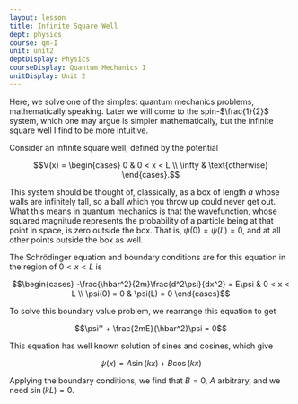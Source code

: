 ```yaml
---
layout: lesson
title: Infinite Square Well
dept: physics
course: qm-I
unit: unit2
deptDisplay: Physics
courseDisplay: Quantum Mechanics I
unitDisplay: Unit 2
---
```


Here, we solve one of the simplest quantum mechanics problems, mathematically speaking. Later we will come to the spin-$\frac{1}{2}$ system, which one may argue is simpler mathematically, but the infinite square well I find to be more intuitive. 

Consider an infinite square well, defined by the potential 

$$V(x) = \begin{cases}
0 & 0 < x < L \\
\infty & \text{otherwise}
\end{cases}.$$

This system should be thought of, classically, as a box of length $a$ whose walls are infinitely tall, so a ball which you throw up could never get out. What this means in quantum mechanics is that the wavefunction, whose squared magnitude represents the probability of a particle being at that point in space, is zero outside the box. That is, $\psi(0) = \psi(L) = 0$, and at all other points outside the box as well. 

The Schrödinger equation and boundary conditions are for this equation in the region of $0 < x < L$ is

$$\begin{cases}
-\frac{\hbar^2}{2m}\frac{d^2\psi}{dx^2} = E\psi & 0 < x < L \\
\psi(0) = 0 & \psi(L) = 0
\end{cases}$$

To solve this boundary value problem, we rearrange this equation to get 

$$\psi'' + \frac{2mE}{\hbar^2}\psi = 0$$

This equation has well known solution of sines and cosines, which give 

$$\psi(x) = A\sin(kx) + B\cos(kx)$$

Applying the boundary conditions, we find that $B = 0$, $A$ arbitrary, and we need $\sin(kL) = 0$. 






